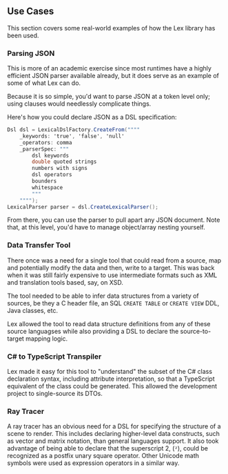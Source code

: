 ## Use Cases

This section covers some real-world examples of how the Lex library has been used.

### Parsing JSON

This is more of an academic exercise since most runtimes have a highly efficient JSON
parser available already, but it does serve as an example of some of what Lex can do.

Because it is so simple, you'd want to parse JSON at a token level only; using clauses
would needlessly complicate things.

Here's how you could declare JSON as a DSL specification:

```csharp
Dsl dsl = LexicalDslFactory.CreateFrom(""""
    _keywords: 'true', 'false', 'null'
    _operators: comma
    _parserSpec: """
        dsl keywords
        double quoted strings
        numbers with signs
        dsl operators
        bounders
        whitespace
        """
    """");
LexicalParser parser = dsl.CreateLexicalParser();
```

From there, you can use the parser to pull apart any JSON document.  Note that, at this
level, you'd have to manage object/array nesting yourself.

### Data Transfer Tool

There once was a need for a single tool that could read from a source, map and potentially
modify the data and then, write to a target.  This was back when it was still fairly
expensive to use intermediate formats such as XML and translation tools based, say, on XSD.

The tool needed to be able to infer data structures from a variety of sources, be they a
C header file, an SQL `CREATE TABLE` or `CREATE VIEW` DDL, Java classes, etc.

Lex allowed the tool to read data structure definitions from any of these source languagses
while also providing a DSL to declare the source-to-target mapping logic.

### C# to TypeScript Transpiler

Lex made it easy for this tool to "understand" the subset of the C# class declaration
syntax, including attribute interpretation, so that a TypeScript equivalent of the class
could be generated.  This allowed the development project to single-source its DTOs.

### Ray Tracer

A ray tracer has an obvious need for a DSL for specifying the structure of a scene to
render.  This includes declaring higher-level data constructs, such as vector and matrix
notation, than general languages support.  It also took advantage of being able to declare
that the superscript 2, (`²`), could be recognized as a postfix unary square operator.
Other Unicode math symbols were used as expression operators in a similar way.
